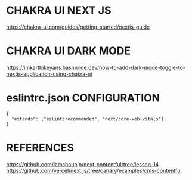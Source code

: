 # CHAKRA UI NEXT JS

https://chakra-ui.com/guides/getting-started/nextjs-guide

# CHAKRA UI DARK MODE

https://imkarthikeyans.hashnode.dev/how-to-add-dark-mode-toggle-to-nextjs-application-using-chakra-ui

# eslintrc.json CONFIGURATION

```
{
  "extends": ["eslint:recommended", "next/core-web-vitals"]
}

```

# REFERENCES

https://github.com/iamshaunjp/next-contentful/tree/lesson-14
https://github.com/vercel/next.js/tree/canary/examples/cms-contentful
